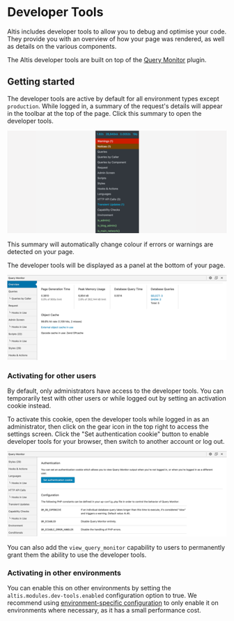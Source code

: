 # Developer Tools

Altis includes developer tools to allow you to debug and optimise your code. They provide you with an overview of how your page was rendered, as well as details on the various components.

The Altis developer tools are built on top of the [Query Monitor](https://querymonitor.com/) plugin.


## Getting started

The developer tools are active by default for all environment types except `production`. While logged in, a summary of the request's details will appear in the toolbar at the top of the page. Click this summary to open the developer tools.

![Screenshot of the developer tools toolbar item](./toolbar.png)

This summary will automatically change colour if errors or warnings are detected on your page.

The developer tools will be displayed as a panel at the bottom of your page.

![Screenshot of the developer tools panel](./qm-overview.png)


### Activating for other users

By default, only administrators have access to the developer tools. You can temporarily test with other users or while logged out by setting an activation cookie instead.

To activate this cookie, open the developer tools while logged in as an administrator, then click on the gear icon in the top right to access the settings screen. Click the "Set authentication cookie" button to enable developer tools for your browser, then switch to another account or log out.

![Screenshot of the developer tools panel](./qm-settings.png)

You can also add the `view_query_monitor` capability to users to permanently grant them the ability to use the developer tools.


### Activating in other environments

You can enable this on other environments by setting the `altis.modules.dev-tools.enabled` configuration option to true. We recommend using [environment-specific configuration](docs://getting-started/configuration.md#environment-specific-configuration) to only enable it on environments where necessary, as it has a small performance cost.
